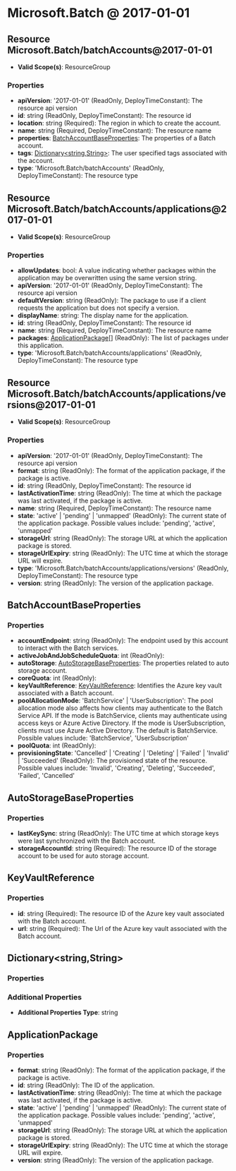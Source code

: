 # Microsoft.Batch @ 2017-01-01

## Resource Microsoft.Batch/batchAccounts@2017-01-01
* **Valid Scope(s)**: ResourceGroup
### Properties
* **apiVersion**: '2017-01-01' (ReadOnly, DeployTimeConstant): The resource api version
* **id**: string (ReadOnly, DeployTimeConstant): The resource id
* **location**: string (Required): The region in which to create the account.
* **name**: string (Required, DeployTimeConstant): The resource name
* **properties**: [BatchAccountBaseProperties](#batchaccountbaseproperties): The properties of a Batch account.
* **tags**: [Dictionary<string,String>](#dictionarystringstring): The user specified tags associated with the account.
* **type**: 'Microsoft.Batch/batchAccounts' (ReadOnly, DeployTimeConstant): The resource type

## Resource Microsoft.Batch/batchAccounts/applications@2017-01-01
* **Valid Scope(s)**: ResourceGroup
### Properties
* **allowUpdates**: bool: A value indicating whether packages within the application may be overwritten using the same version string.
* **apiVersion**: '2017-01-01' (ReadOnly, DeployTimeConstant): The resource api version
* **defaultVersion**: string (ReadOnly): The package to use if a client requests the application but does not specify a version.
* **displayName**: string: The display name for the application.
* **id**: string (ReadOnly, DeployTimeConstant): The resource id
* **name**: string (Required, DeployTimeConstant): The resource name
* **packages**: [ApplicationPackage](#applicationpackage)[] (ReadOnly): The list of packages under this application.
* **type**: 'Microsoft.Batch/batchAccounts/applications' (ReadOnly, DeployTimeConstant): The resource type

## Resource Microsoft.Batch/batchAccounts/applications/versions@2017-01-01
* **Valid Scope(s)**: ResourceGroup
### Properties
* **apiVersion**: '2017-01-01' (ReadOnly, DeployTimeConstant): The resource api version
* **format**: string (ReadOnly): The format of the application package, if the package is active.
* **id**: string (ReadOnly, DeployTimeConstant): The resource id
* **lastActivationTime**: string (ReadOnly): The time at which the package was last activated, if the package is active.
* **name**: string (Required, DeployTimeConstant): The resource name
* **state**: 'active' | 'pending' | 'unmapped' (ReadOnly): The current state of the application package. Possible values include: 'pending', 'active', 'unmapped'
* **storageUrl**: string (ReadOnly): The storage URL at which the application package is stored.
* **storageUrlExpiry**: string (ReadOnly): The UTC time at which the storage URL will expire.
* **type**: 'Microsoft.Batch/batchAccounts/applications/versions' (ReadOnly, DeployTimeConstant): The resource type
* **version**: string (ReadOnly): The version of the application package.

## BatchAccountBaseProperties
### Properties
* **accountEndpoint**: string (ReadOnly): The endpoint used by this account to interact with the Batch services.
* **activeJobAndJobScheduleQuota**: int (ReadOnly):
* **autoStorage**: [AutoStorageBaseProperties](#autostoragebaseproperties): The properties related to auto storage account.
* **coreQuota**: int (ReadOnly):
* **keyVaultReference**: [KeyVaultReference](#keyvaultreference): Identifies the Azure key vault associated with a Batch account.
* **poolAllocationMode**: 'BatchService' | 'UserSubscription': The pool allocation mode also affects how clients may authenticate to the Batch Service API. If the mode is BatchService, clients may authenticate using access keys or Azure Active Directory. If the mode is UserSubscription, clients must use Azure Active Directory. The default is BatchService. Possible values include: 'BatchService', 'UserSubscription'
* **poolQuota**: int (ReadOnly):
* **provisioningState**: 'Cancelled' | 'Creating' | 'Deleting' | 'Failed' | 'Invalid' | 'Succeeded' (ReadOnly): The provisioned state of the resource. Possible values include: 'Invalid', 'Creating', 'Deleting', 'Succeeded', 'Failed', 'Cancelled'

## AutoStorageBaseProperties
### Properties
* **lastKeySync**: string (ReadOnly): The UTC time at which storage keys were last synchronized with the Batch account.
* **storageAccountId**: string (Required): The resource ID of the storage account to be used for auto storage account.

## KeyVaultReference
### Properties
* **id**: string (Required): The resource ID of the Azure key vault associated with the Batch account.
* **url**: string (Required): The Url of the Azure key vault associated with the Batch account.

## Dictionary<string,String>
### Properties
### Additional Properties
* **Additional Properties Type**: string

## ApplicationPackage
### Properties
* **format**: string (ReadOnly): The format of the application package, if the package is active.
* **id**: string (ReadOnly): The ID of the application.
* **lastActivationTime**: string (ReadOnly): The time at which the package was last activated, if the package is active.
* **state**: 'active' | 'pending' | 'unmapped' (ReadOnly): The current state of the application package. Possible values include: 'pending', 'active', 'unmapped'
* **storageUrl**: string (ReadOnly): The storage URL at which the application package is stored.
* **storageUrlExpiry**: string (ReadOnly): The UTC time at which the storage URL will expire.
* **version**: string (ReadOnly): The version of the application package.

